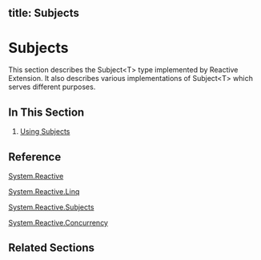 title: Subjects
---
# Subjects

This section describes the Subject\<T\> type implemented by Reactive Extension. It also describes various implementations of Subject\<T\> which serves different purposes.

## In This Section

1. [Using Subjects](Using\Using.md)

## Reference

[System.Reactive](System.Reactive\System.Reactive.md)

[System.Reactive.Linq](System.Reactive.Linq\System.Reactive.Linq.md)

[System.Reactive.Subjects](System.Reactive.Subjects\System.Reactive.Subjects.md)

[System.Reactive.Concurrency](System.Reactive.Concurrency\System.Reactive.Concurrency.md)

## Related Sections
